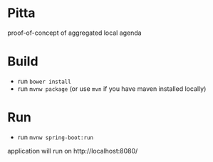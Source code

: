 # Pitta

proof-of-concept of aggregated local agenda

# Build

* run `bower install`
* run `mvnw package` (or use `mvn` if you have maven installed locally)

# Run

* run `mvnw spring-boot:run`

application will run on http://localhost:8080/
